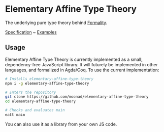 # Elementary Affine Type Theory

The underlying pure type theory behind [Formality](https://github.com/moonad/formality).

[Specification](spec.md) ~ [Examples](main.fm)

## Usage

Elementary Affine Type Theory is currently implemented as a small, dependency-free JavaScript library. It will futurely be implemented in other languages, and formalized in Agda/Coq. To use the current implementation:

```bash
# Installs elementary-affine-type-theory
npm i -g elementary-affine-type-theory

# Enters the repository
git clone https://github.com/moonad/elementary-affine-type-theory
cd elementary-affine-type-theory

# Checks and evaluates main
eatt main
```

You can also use it as a library from your own JS code.
